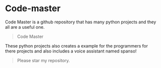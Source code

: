# Code-master
Code Master is a github repository that has many python projects and they all are a useful one. 
> Code Master

These python projects also creates a example for the programmers for there projects and also includes a voice assistant named spanso!

> Please star my repository. 
